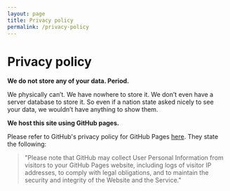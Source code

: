 ```yaml
---
layout: page
title: Privacy policy
permalink: /privacy-policy
---
```

# Privacy policy

**We do not store any of your data. Period.**

We physically can’t. We have nowhere to store it. We don’t even have a server database to store it.  So even if a nation state asked nicely to see your data, we wouldn’t have anything to show them.

**We host this site using GitHub pages.**

Please refer to GitHub's privacy policy for GitHub Pages [here](https://docs.github.com/en/github/site-policy/github-privacy-statement#github-pages). They state the following:

>"Please note that GitHub may collect User Personal Information from visitors to your GitHub Pages website, including logs of visitor IP addresses, to comply with legal obligations, and to maintain the security and integrity of the Website and the Service."

